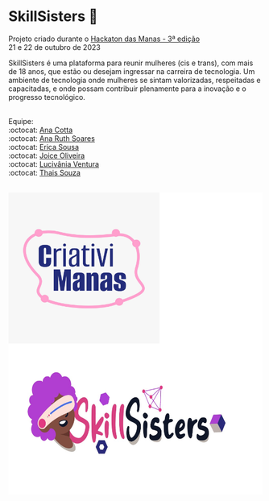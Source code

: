 # SkillSisters :raised_hands:

Projeto criado durante o [Hackaton das Manas - 3ª edição](https://www.hackathondasmanas.com/p%C3%A1gina-inicial)  <br>
21 e 22 de outubro de 2023


SkillSisters é uma plataforma para reunir mulheres (cis e trans), com mais de 18 anos, que estão ou desejam ingressar na carreira de tecnologia. Um ambiente de tecnologia onde mulheres se sintam valorizadas, respeitadas e capacitadas, e onde possam contribuir plenamente para a inovação e o progresso tecnológico.<br><br>


Equipe:<br>
:octocat: [Ana Cotta](https://github.com/draanacotta)<br>
:octocat: [Ana Ruth Soares](https://github.com/anaruth-13)<br>
:octocat: [Erica Sousa](https://github.com/ERICASSOUSA) <br>
:octocat: [Joice Oliveira](https://github.com/JoiceO) <br>
:octocat: [Lucivânia Ventura](https://github.com/lucivania-ventura) <br>
:octocat: [Thais Souza](https://github.com/thaixs)<br><br>
<div style="background-color: white;">
    <img align="center" alt="Logo do time" height="300" width="300" src="./Imagens/Time.jpeg">
    <img align="center" alt="Logo do Projeto SkillSisters" height="300" width="500" src="./Imagens/Logo.jpeg">
</div>



 

